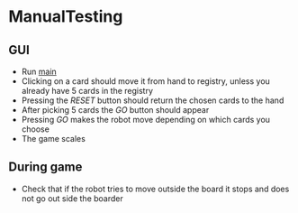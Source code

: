 # ManualTesting

## GUI
- Run [main](src/main/java/sky7/main/Main.java)
- Clicking on a card should move it from hand to registry,
unless you already have 5 cards in the registry
- Pressing the *RESET* button should return the chosen cards to the hand
- After picking 5 cards the *GO* button should appear
- Pressing *GO* makes the robot move depending on which cards you choose
- The game scales 

## During game
- Check that if the robot tries to move outside the board it stops
and does not go out side the boarder

